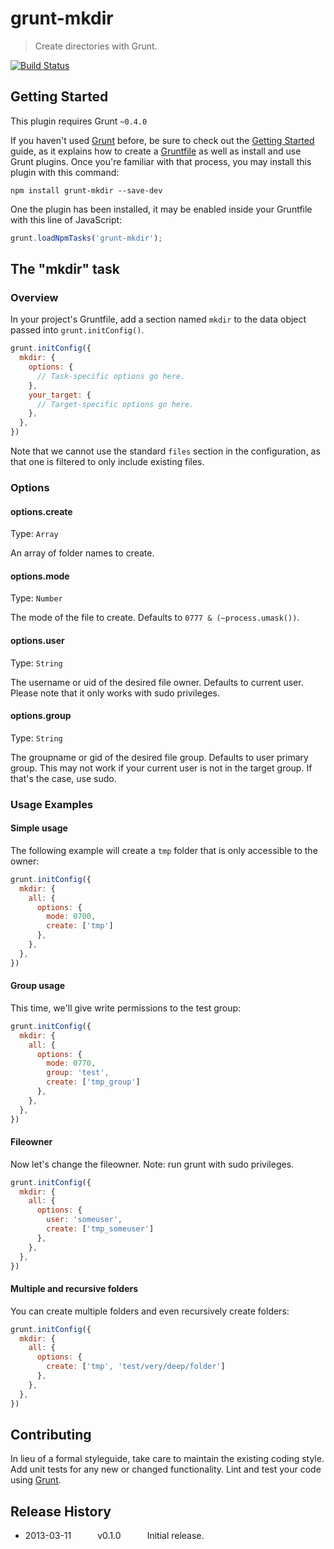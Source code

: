 # grunt-mkdir

> Create directories with Grunt.

[![Build Status](https://travis-ci.org/rubenv/grunt-mkdir.png?branch=master)](https://travis-ci.org/rubenv/grunt-mkdir)

## Getting Started
This plugin requires Grunt `~0.4.0`

If you haven't used [Grunt](http://gruntjs.com/) before, be sure to check out the [Getting Started](http://gruntjs.com/getting-started) guide, as it explains how to create a [Gruntfile](http://gruntjs.com/sample-gruntfile) as well as install and use Grunt plugins. Once you're familiar with that process, you may install this plugin with this command:

```shell
npm install grunt-mkdir --save-dev
```

One the plugin has been installed, it may be enabled inside your Gruntfile with this line of JavaScript:

```js
grunt.loadNpmTasks('grunt-mkdir');
```

## The "mkdir" task

### Overview
In your project's Gruntfile, add a section named `mkdir` to the data object passed into `grunt.initConfig()`.

```js
grunt.initConfig({
  mkdir: {
    options: {
      // Task-specific options go here.
    },
    your_target: {
      // Target-specific options go here.
    },
  },
})
```

Note that we cannot use the standard `files` section in the configuration, as that one is filtered to only include existing files.

### Options

#### options.create
Type: `Array`

An array of folder names to create.

#### options.mode
Type: `Number`

The mode of the file to create. Defaults to `0777 & (~process.umask())`.

#### options.user
Type: `String`

The username or uid of the desired file owner. Defaults to current user.
Please note that it only works with sudo privileges.

#### options.group
Type: `String`

The groupname or gid of the desired file group. Defaults to user primary group.
This may not work if your current user is not in the target group. If that's the case, use sudo.

### Usage Examples

#### Simple usage
The following example will create a `tmp` folder that is only accessible to the owner:

```js
grunt.initConfig({
  mkdir: {
    all: {
      options: {
        mode: 0700,
        create: ['tmp']
      },
    },
  },
})
```

#### Group usage
This time, we'll give write permissions to the test group:

```js
grunt.initConfig({
  mkdir: {
    all: {
      options: {
        mode: 0770,
        group: 'test',
        create: ['tmp_group']
      },
    },
  },
})
```

#### Fileowner
Now let's change the fileowner.
Note: run grunt with sudo privileges.

```js
grunt.initConfig({
  mkdir: {
    all: {
      options: {
        user: 'someuser',
        create: ['tmp_someuser']
      },
    },
  },
})
```

#### Multiple and recursive folders
You can create multiple folders and even recursively create folders:

```js
grunt.initConfig({
  mkdir: {
    all: {
      options: {
        create: ['tmp', 'test/very/deep/folder']
      },
    },
  },
})
```

## Contributing
In lieu of a formal styleguide, take care to maintain the existing coding style. Add unit tests for any new or changed functionality. Lint and test your code using [Grunt](http://gruntjs.com/).

## Release History

* 2013-03-11   v0.1.0   Initial release.
